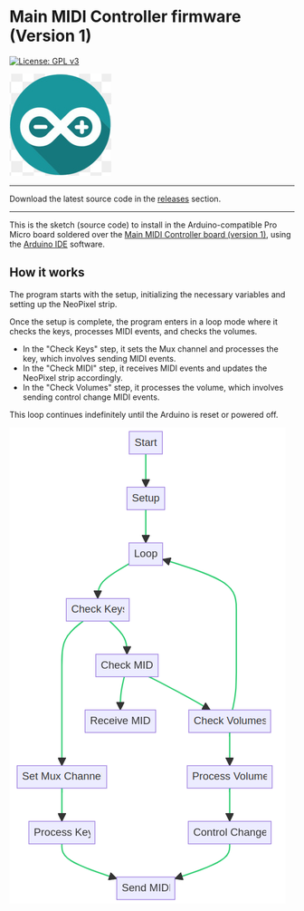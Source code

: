 # Main MIDI Controller firmware (Version 1)

[![License: GPL v3](https://img.shields.io/badge/License-GPL%20v3-blue.svg)](https://www.gnu.org/licenses/gpl-3.0)

<img src="https://github.com/Openpipes-org/Main_MIDI_Controller_firmware/blob/main/images/arduino-logo.jpg" title="" alt="Arduino logo" data-align="center">
<hr>
Download the latest source code in the <a href="https://github.com/Openpipes-org/Main_MIDI_Controller_firmware/releases/latest">releases</a> section.
<hr>

This is the sketch (source code) to install in the Arduino-compatible Pro Micro board soldered over the [Main MIDI Controller board (version 1)](https://github.com/Openpipes-org/Main_MIDI_Controller_PCB), using the [Arduino IDE](https://www.arduino.cc/en/software) software.

## How it works

The program starts with the setup, initializing the necessary variables and setting up the NeoPixel strip. 

Once the setup is complete, the program enters in a loop mode where it checks the keys, processes MIDI events, and checks the volumes.

* In the "Check Keys" step, it sets the Mux channel and processes the key, which involves sending MIDI events.
* In the "Check MIDI" step, it receives MIDI events and updates the NeoPixel strip accordingly.
* In the "Check Volumes" step, it processes the volume, which involves sending control change MIDI events.

This loop continues indefinitely until the Arduino is reset or powered off.

<img src="https://github.com/Openpipes-org/Main_MIDI_Controller_firmware/blob/main/images/flowchart_firmware.png" title="" alt="Flowchart" data-align="center">
